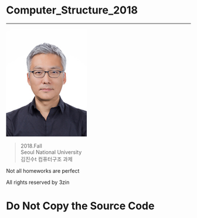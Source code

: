 # Computer_Structure_2018
-------------------------------------

![ex_moon](./123.jpg)

> 2018.Fall<br>Seoul National University<br>김진수t 컴퓨터구조 과제




Not all homeworks are perfect

All rights reserved by 3zin



__Do Not Copy the Source Code__
=
